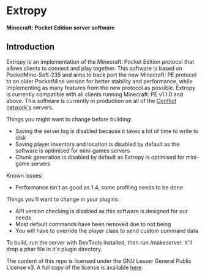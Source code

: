 Extropy
===================
__Minecraft: Pocket Edition server software__

Introduction
-------------

Extropy is an implementation of the Minecraft: Pocket Edition protocol that allows clients to connect and play
together. This software is based on PocketMine-Soft-235 and aims to back port the new Minecraft: PE protocol
to an older PocketMine version for better stability and performance, while implementing as many features from the new
protocol as possible. Extropy is currently compatible with all clients running Minecraft: PE v1.1.0 and above.
This software is currently in production on all of the [Conflict network's](https://twitter.com/ConflictPE) servers.

Things you might want to change before building:
  - Saving the server.log is disabled because it takes a lot of time to write to disk
  - Saving player inventory and location is disabled by default as the software is optimised for mini-games servers
  - Chunk generation is disabled by default as Extropy is optimised for mini-game servers

Known issues:
   - Performance isn't as good as 1.4, some profiling needs to be done

Things you'll want to change in your plugins:
   - API version checking is disabled as this software is designed for our needs
   - Most default commands have been removed due to not being
   - You will have to override the player class to send custom command data

To build, run the server with DevTools installed, then run /makeserver. It'll drop a phar file in it's plugin directory.

The content of this repo is licensed under the GNU Lesser General Public License v3. A full copy of the license is
available [here](LICENSE).